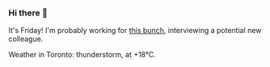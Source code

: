 ### Hi there :wave:

It's Friday! I'm probably working for [this bunch](https://github.com/kohofinancial), interviewing a potential new colleague.

Weather in Toronto: thunderstorm, at +18°C.

